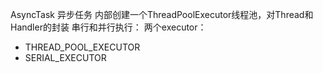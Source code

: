 AsyncTask 异步任务
内部创建一个ThreadPoolExecutor线程池，对Thread和Handler的封装
串行和并行执行：
两个executor：
- THREAD_POOL_EXECUTOR
- SERIAL_EXECUTOR